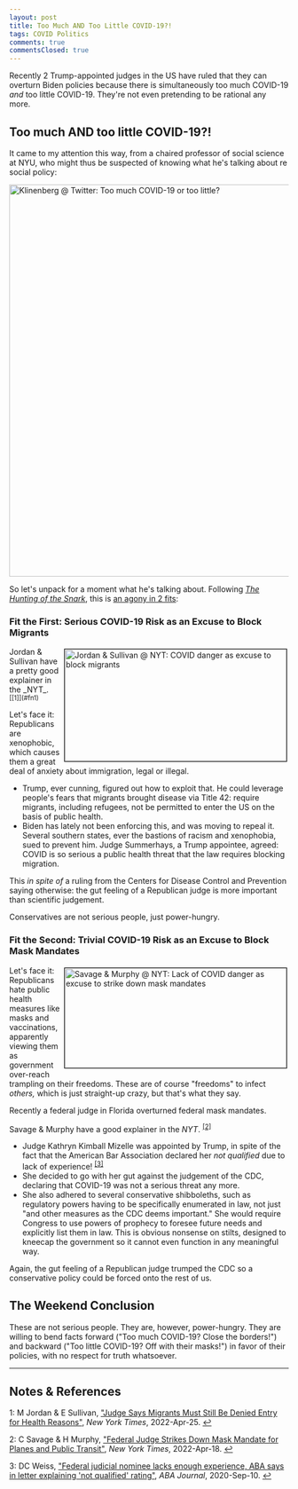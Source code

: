 ```yaml
---
layout: post
title: Too Much AND Too Little COVID-19?!
tags: COVID Politics
comments: true
commentsClosed: true
---
```


Recently 2 Trump-appointed judges in the US have ruled that they can overturn Biden policies
because there is simultaneously too much COVID-19 _and_ too little COVID-19.  They're not
even pretending to be rational any more.  


## Too much AND too little COVID-19?!  

It came to my attention this way, from a chaired professor of social science at NYU, who might
thus be suspected of knowing what he's talking about re social policy:  

<a href="https://twitter.com/EricKlinenberg/status/1519289376760606721"><img src="{{ site.baseurl }}/images/2022-04-29-too-much-too-little-covid-twitter-1.jpg" width="550" height="707" alt="Klinenberg @ Twitter: Too much COVID-19 or too little?" title="Klinenberg @ Twitter: Too much COVID-19 or too little?"></a>

So let's unpack for a moment what he's talking about.  Following
[_The Hunting of the Snark_](https://en.wikipedia.org/wiki/The_Hunting_of_the_Snark),
this is [an agony in 2 fits](https://en.wikipedia.org/wiki/The_Hunting_of_the_Snark):  

### Fit the First: Serious COVID-19 Risk as an Excuse to Block Migrants  

<img src="{{ site.baseurl }}/images/2022-04-29-too-much-too-little-covid-nyt-1.jpg" width="400" height="202" alt="Jordan &amp; Sullivan @ NYT: COVID danger as excuse to block migrants" title="Jordan &amp; Sullivan @ NYT: COVID danger as excuse to block migrants" style="float: right; margin: 3px 3px 3px 3px; border: 1px solid #000000;">
Jordan &amp; Sullivan have a pretty good explainer in the _NYT_. <sup id="fn1a">[[1]](#fn1)</sup>  

Let's face it: Republicans are xenophobic, which causes them a great deal of anxiety about
immigration, legal or illegal.  
- Trump, ever cunning, figured out how to exploit that.  He
  could leverage people's fears that migrants brought disease via Title 42: require
  migrants, including refugees, not be permitted to enter the US on the basis of public
  health.  
- Biden has lately not been enforcing this, and was moving to repeal it.  Several southern
  states, ever the bastions of racism and xenophobia, sued to prevent him.  Judge
  Summerhays, a Trump appointee, agreed: COVID is so serious a public health threat that the
  law requires blocking migration.  

This _in spite of_ a ruling from the Centers for Disease Control and Prevention saying
otherwise: the gut feeling of a Republican judge is more important than scientific
judgement.  

Conservatives are not serious people, just power-hungry.  

### Fit the Second: Trivial COVID-19 Risk as an Excuse to Block Mask Mandates  

<img src="{{ site.baseurl }}/images/2022-04-29-too-much-too-little-covid-nyt-2.jpg" width="400" height="180" alt="Savage &amp; Murphy @ NYT: Lack of COVID danger as excuse to strike down mask mandates" title="Savage &amp; Murphy @ NYT: Lack of COVID danger as excuse to strike down mask mandates" style="float: right; margin: 3px 3px 3px 3px; border: 1px solid #000000;">

Let's face it: Republicans hate public health measures like masks and vaccinations,
apparently viewing them as government over-reach trampling on their freedoms.
These are of course "freedoms" to infect _others,_ which is just straight-up crazy, but
that's what they say.  

Recently a federal judge in Florida overturned federal mask mandates.  

Savage &amp; Murphy have a good explainer in the _NYT_. <sup id="fn2a">[[2]](#fn2)</sup>  
- Judge Kathryn Kimball Mizelle was appointed by Trump, in spite of the fact that the
  American Bar Association declared her _not qualified_ due to lack of
  experience! <sup id="fn3a">[[3]](#fn3)</sup>  
- She decided to go with her gut against the judgement of the CDC, declaring that COVID-19
  was not a serious threat any more.  
- She also adhered to several conservative shibboleths, such as regulatory powers having
  to be specifically enumerated in law, not just "and other measures as the CDC deems
  important."  She would require Congress to use powers of prophecy to foresee future
  needs and explicitly list them in law. This is obvious nonsense on stilts, designed to
  kneecap the government so it cannot even function in any meaningful way.  

Again, the gut feeling of a Republican judge trumped the CDC so a conservative policy
could be forced onto the rest of us.  

## The Weekend Conclusion  

These are not serious people.  They are, however, power-hungry.  They are willing to bend
facts forward ("Too much COVID-19? Close the borders!") and backward ("Too little COVID-19?
Off with their masks!") in favor of their policies, with no respect for truth whatsoever.  

---

## Notes &amp; References  

<!--
<sup id="fn1a">[[1]](#fn1)</sup>

<a id="fn1">1</a>: ***, ["***"](***), *** [↩](#fn1a)  

<a href="{{ site.baseurl }}/images/***">
  <img src="{{ site.baseurl }}/images/***" width="400" height="***" alt="***" title="***" style="float: right; margin: 3px 3px 3px 3px; border: 1px solid #000000;">
</a>

<iframe width="400" height="224" src="***" allow="accelerometer; encrypted-media; gyroscope; picture-in-picture" allowfullscreen style="float: right; margin: 3px 3px 3px 3px; border: 1px solid #000000;"></iframe>
-->

<a id="fn1">1</a>: M Jordan &amp; E Sullivan, ["Judge Says Migrants Must Still Be Denied Entry for Health Reasons"](https://www.nytimes.com/2022/04/25/us/title-42-migrants-biden-border.html), _New York Times_, 2022-Apr-25. [↩](#fn1a)  

<a id="fn2">2</a>: C Savage &amp; H Murphy, ["Federal Judge Strikes Down Mask Mandate for Planes and Public Transit"](https://www.nytimes.com/2022/04/18/us/politics/federal-mask-mandate-airplanes.html), _New York Times_, 2022-Apr-18. [↩](#fn2a)  

<a id="fn3">3</a>: DC Weiss, ["Federal judicial nominee lacks enough experience, ABA says in letter explaining 'not qualified' rating"](https://www.abajournal.com/news/article/federal-judicial-nominee-lacks-enough-experience-aba-says-in-letter-explaining-not-qualified-rating), _ABA Journal_, 2020-Sep-10. [↩](#fn3a)  
